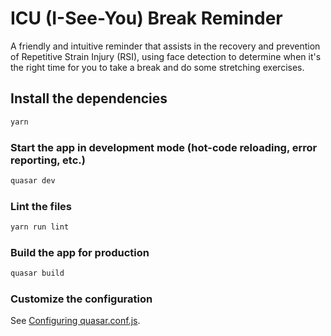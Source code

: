# ICU (I-See-You) Break Reminder
A friendly and intuitive reminder that assists in the recovery and prevention of Repetitive Strain Injury (RSI), using face detection to determine when it's the right time for you to take a break and do some stretching exercises.

## Install the dependencies
```bash
yarn
```

### Start the app in development mode (hot-code reloading, error reporting, etc.)
```bash
quasar dev
```

### Lint the files
```bash
yarn run lint
```

### Build the app for production
```bash
quasar build
```

### Customize the configuration
See [Configuring quasar.conf.js](https://v1.quasar.dev/quasar-cli/quasar-conf-js).
